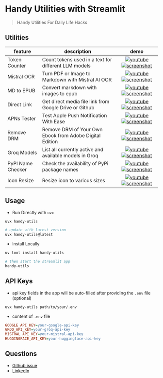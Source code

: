 # Handy Utilities with Streamlit

> Handy Utilities For Daily Life Hacks

## Utilities

| feature | description | demo |
| --- | --- | :---: |
| Token Counter | Count tokens used in a text for different LLM models |  [![youtube]](https://youtu.be/gfKEGCvUJbQ)  [![screenshot]](https://raw.githubusercontent.com/hoishing/handy-utils/main/screenshots/token_counter.webp) |
| Mistral OCR | Turn PDF or Image to Markdown with Mistral AI OCR |  [![youtube]](https://youtu.be/NGe5YIqdYQQ)  [![screenshot]](https://raw.githubusercontent.com/hoishing/handy-utils/main/screenshots/mistral_ocr.webp) |
| MD to EPUB | Convert markdown with images to epub |  [![youtube]](https://youtu.be/X3eKrTwfYHw)  [![screenshot]](https://raw.githubusercontent.com/hoishing/handy-utils/main/screenshots/md2epub.webp) |
| Direct Link | Get direct media file link from Google Drive or Github |  [![youtube]](https://youtu.be/1v-viXpOY2g)  [![screenshot]](https://raw.githubusercontent.com/hoishing/handy-utils/main/screenshots/direct_link.webp) |
| APNs Tester | Test Apple Push Notification With Ease |  [![youtube]](https://youtu.be/ZocYEKC9rSA)  [![screenshot]](https://raw.githubusercontent.com/hoishing/handy-utils/main/screenshots/apn_tester.webp) |
| Remove DRM | Remove DRM of Your Own Ebook from Adobe Digital Edition |  [![youtube]](https://youtu.be/frNyHMN4_e4)  [![screenshot]](https://raw.githubusercontent.com/hoishing/handy-utils/main/screenshots/rm_drm.webp) |
| Groq Models | List all currently active and available models in Groq |  [![youtube]](https://youtu.be/CO8QFJhJ2Z8)  [![screenshot]](https://raw.githubusercontent.com/hoishing/handy-utils/main/screenshots/groq_models.webp) |
| PyPI Name Checker | Check the availability of PyPi package names |  [![youtube]](https://youtu.be/SRdoIzs6N3k)  [![screenshot]](https://raw.githubusercontent.com/hoishing/handy-utils/main/screenshots/pypi_name_checker.webp) |
| Icon Resize | Resize icon to various sizes |  [![youtube]](https://youtu.be/3enxU_c3hzg)  [![screenshot]](https://raw.githubusercontent.com/hoishing/handy-utils/main/screenshots/icon_resize.webp) |

[screenshot]: https://api.iconify.design/material-symbols:imagesmode-rounded.svg?color=%23ffae52
[youtube]: https://api.iconify.design/bi:youtube.svg?color=%23ff4242

## Usage

- Run Directly with `uvx`

```bash
uvx handy-utils

# update with latest version
uvx handy-utils@latest
```

- Install Locally

```bash
uv tool install handy-utils

# then start the streamlit app
handy-utils
```

## API Keys

- api key fields in the app will be auto-filled after providing the `.env` file (optional)

```bash
uvx handy-utils path/to/your/.env
```

- content of `.env` file

```ini
GOOGLE_API_KEY=your-google-api-key
GROQ_API_KEY=your-groq-api-key
MISTRAL_API_KEY=your-mistral-api-key
HUGGINGFACE_API_KEY=your-huggingface-api-key
```

## Questions

- [Github issue]
- [LinkedIn]

[Github issue]: https://github.com/hoishing/handy-utils/issues
[LinkedIn]: https://www.linkedin.com/in/kng2
